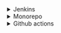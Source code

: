 <details>
<summary>Jenkins</summary>

1. [Jenkins Tutorial for Beginners](https://youtube.com/playlist?list=PLy7NrYWoggjw_LIiDK1LXdNN82uYuuuiC)
1. [Jenkins 2021 Masterclass | Step by Step for Beginners | Interview Questions | Raghav Pal |](3https://youtu.be/woMAXn4e8NA)

</details>

<details>
<summary>Monorepo</summary>

1. [Monorepos - How the Pros Scale Huge Software Projects // Turborepo vs Nx](https://youtu.be/9iU_IE6vnJ8)

</details>

<details>
<summary>Github actions</summary>

1. [Publish your GitHub Action to Marketplace in only 5 minutes](https://youtu.be/VjBMAzf4uNU)
1. [Running a CRON Job with GitHub Actions](https://docs.getnacelle.com/deployment/scheduled-builds-github-actions.html#add-the-webhook-url)
1. [How to Execute a Cron Job on Mac With Crontab](https://betterprogramming.pub/how-to-execute-a-cron-job-on-mac-with-crontab-b2decf2968eb)
1. [Scheduling Jobs With Crontab on macOS](https://betterprogramming.pub/https-medium-com-ratik96-scheduling-jobs-with-crontab-on-macos-add5a8b26c30)
1. [How to handle secrets in GitHub Actions #shorts](https://www.youtube.com/shorts/1tD7km5jK70)
1. [Setting up a CI/CD Pipeline with GitHub Actions & Netlify](https://youtu.be/KIvDWeTXbQk)
1. [Deploy Production React App to Netlify (Github and CI/CD)](https://youtu.be/TVb05-_vdSc)
1. [Github 액션으로 스케쥴링 작업하기](https://yceffort.kr/2020/07/cron-job-with-github-actions)
1. [Github Actions: configure the schedule](https://docs.getnacelle.com/deployment/scheduled-builds-github-actions.html#configure-the-schedule)
1. [github action으로 cron schedule 무료로](https://trend21c.tistory.com/m/2153)
1. [Github: n8n-io/n8n, automation](https://github.com/n8n-io/n8n)

</details>

